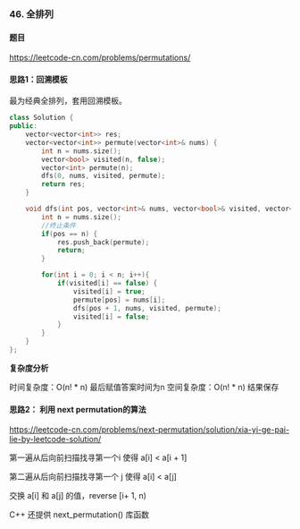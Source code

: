 ### 46. 全排列

#### 题目

https://leetcode-cn.com/problems/permutations/

#### 思路1：回溯模板 

最为经典全排列，套用回溯模板。

```cpp
class Solution {
public:
    vector<vector<int>> res;
    vector<vector<int>> permute(vector<int>& nums) {
        int n = nums.size();
        vector<bool> visited(n, false);
        vector<int> permute(n);
        dfs(0, nums, visited, permute);
        return res;
    }

    void dfs(int pos, vector<int>& nums, vector<bool>& visited, vector<int> permute){
        int n = nums.size();
        //终止条件
        if(pos == n) {
            res.push_back(permute);
            return;
        }

        for(int i = 0; i < n; i++){
            if(visited[i] == false) {
                visited[i] = true;
                permute[pos] = nums[i];
                dfs(pos + 1, nums, visited, permute);
                visited[i] = false;
            }
        }
    }
};
```

**复杂度分析**

时间复杂度：O(n! * n) 最后赋值答案时间为n
空间复杂度：O(n! * n) 结果保存

#### 思路2： 利用 next permutation的算法

https://leetcode-cn.com/problems/next-permutation/solution/xia-yi-ge-pai-lie-by-leetcode-solution/

第一遍从后向前扫描找寻第一个i 使得 a[i] < a[i + 1]

第二遍从后向前扫描找寻第一个 j 使得 a[i] < a[j]

交换 a[i] 和 a[j] 的值，reverse [i+ 1, n)



C++ 还提供 next_permutation() 库函数